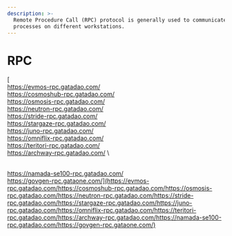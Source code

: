 ```yaml
---
description: >-
  Remote Procedure Call (RPC) protocol is generally used to communicate between
  processes on different workstations.
---
```


# RPC

[\
https://evmos-rpc.gatadao.com/\
https://cosmoshub-rpc.gatadao.com/\
https://osmosis-rpc.gatadao.com/\
https://neutron-rpc.gatadao.com/\
https://stride-rpc.gatadao.com/\
https://stargaze-rpc.gatadao.com/\
https://juno-rpc.gatadao.com/\
https://omniflix-rpc.gatadao.com/\
https://teritori-rpc.gatadao.com/\
https://archway-rpc.gatadao.com/\
\
https://namada-se100-rpc.gatadao.com/\
https://govgen-rpc.gataone.com/](https://evmos-rpc.gatadao.com/https://cosmoshub-rpc.gatadao.com/https://osmosis-rpc.gatadao.com/https://neutron-rpc.gatadao.com/https://stride-rpc.gatadao.com/https://stargaze-rpc.gatadao.com/https://juno-rpc.gatadao.com/https://omniflix-rpc.gatadao.com/https://teritori-rpc.gatadao.com/https://archway-rpc.gatadao.com/https://namada-se100-rpc.gatadao.com/https://govgen-rpc.gataone.com/)

